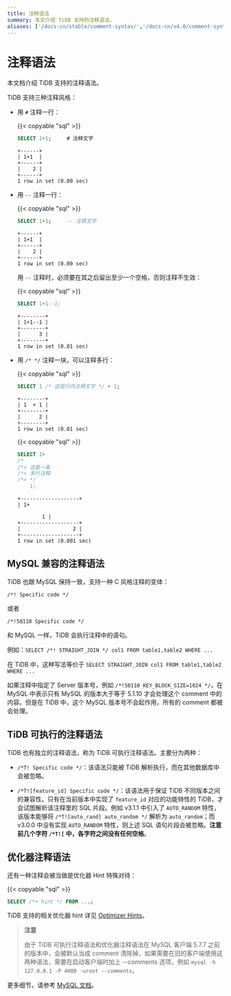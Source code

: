 ```yaml
---
title: 注释语法
summary: 本文介绍 TiDB 支持的注释语法。
aliases: ['/docs-cn/stable/comment-syntax/','/docs-cn/v4.0/comment-syntax/','/docs-cn/stable/reference/sql/language-structure/comment-syntax/','/docs-cn/v4.0/reference/sql/language-structure/comment-syntax/']
---
```


# 注释语法

本文档介绍 TiDB 支持的注释语法。

TiDB 支持三种注释风格：

* 用 `#` 注释一行：

    {{< copyable "sql" >}}

    ```sql
    SELECT 1+1;     # 注释文字
    ```

    ```
    +------+
    | 1+1  |
    +------+
    |    2 |
    +------+
    1 row in set (0.00 sec)
    ```

* 用 `--` 注释一行：

    {{< copyable "sql" >}}

    ```sql
    SELECT 1+1;     -- 注释文字
    ```

    ```
    +------+
    | 1+1  |
    +------+
    |    2 |
    +------+
    1 row in set (0.00 sec)
    ```

    用 `--` 注释时，必须要在其之后留出至少一个空格，否则注释不生效：

    {{< copyable "sql" >}}

    ```sql
    SELECT 1+1--1;
    ```

    ```
    +--------+
    | 1+1--1 |
    +--------+
    |      3 |
    +--------+
    1 row in set (0.01 sec)
    ```

* 用 `/* */` 注释一块，可以注释多行：

    {{< copyable "sql" >}}

    ```sql
    SELECT 1 /* 这是行内注释文字 */ + 1;
    ```

    ```
    +--------+
    | 1  + 1 |
    +--------+
    |      2 |
    +--------+
    1 row in set (0.01 sec)
    ```

    {{< copyable "sql" >}}

    ```sql
    SELECT 1+
    /*
    /*> 这是一条
    /*> 多行注释
    /*> */
        1;
    ```

    ```
    +-------------------+
    | 1+

            1 |
    +-------------------+
    |                 2 |
    +-------------------+
    1 row in set (0.001 sec)
    ```

## MySQL 兼容的注释语法

TiDB 也跟 MySQL 保持一致，支持一种 C 风格注释的变体：

```
/*! Specific code */
```

或者

```
/*!50110 Specific code */
```

和 MySQL 一样，TiDB 会执行注释中的语句。

例如：`SELECT /*! STRAIGHT_JOIN */ col1 FROM table1,table2 WHERE ...`

在 TiDB 中，这种写法等价于 `SELECT STRAIGHT_JOIN col1 FROM table1,table2 WHERE ...`

如果注释中指定了 Server 版本号，例如 `/*!50110 KEY_BLOCK_SIZE=1024 */`，在 MySQL 中表示只有 MySQL 的版本大于等于 5.1.10 才会处理这个 comment 中的内容。但是在 TiDB 中，这个 MySQL 版本号不会起作用，所有的 comment 都被会处理。

## TiDB 可执行的注释语法

TiDB 也有独立的注释语法，称为 TiDB 可执行注释语法。主要分为两种：

* `/*T! Specific code */`：该语法只能被 TiDB 解析执行，而在其他数据库中会被忽略。

* `/*T![feature_id] Specific code */`：该语法用于保证 TiDB 不同版本之间的兼容性。只有在当前版本中实现了 `feature_id` 对应的功能特性的 TiDB，才会试图解析该注释里的 SQL 片段。例如 v3.1.1 中引入了 `AUTO_RANDOM` 特性，该版本能够将 `/*T![auto_rand] auto_random */` 解析为 `auto_random`；而 v3.0.0 中没有实现 `AUTO_RANDOM` 特性，则上述 SQL 语句片段会被忽略。**注意前几个字符 `/*T![` 中，各字符之间没有任何空格**。

## 优化器注释语法

还有一种注释会被当做是优化器 Hint 特殊对待：

{{< copyable "sql" >}}

```sql
SELECT /*+ hint */ FROM ...;
```

TiDB 支持的相关优化器 hint 详见 [Optimizer Hints](/optimizer-hints.md)。

> **注意**
>
> 由于 TiDB 可执行注释语法和优化器注释语法在 MySQL 客户端 5.7.7 之前的版本中，会被默认当成 comment 清除掉，如果需要在旧的客户端使用这两种语法，需要在启动客户端时加上 --comments 选项，例如 `mysql -h 127.0.0.1 -P 4000 -uroot --comments`。

更多细节，请参考 [MySQL 文档](https://dev.mysql.com/doc/refman/5.7/en/comments.html)。

